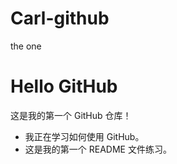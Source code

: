 # Carl-github
the one
# Hello GitHub

这是我的第一个 GitHub 仓库！

- 我正在学习如何使用 GitHub。
- 这是我的第一个 README 文件练习。
